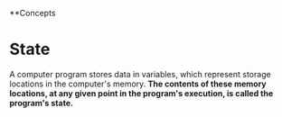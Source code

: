 **Concepts

State
========
A computer program stores data in variables, which represent storage locations in the computer's memory. **The contents of these memory locations, at any given point in the program's execution, is called the program's state.**

